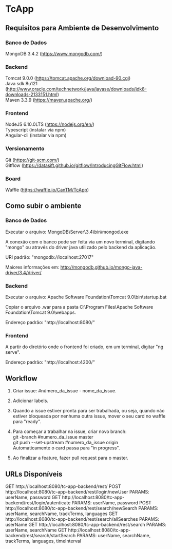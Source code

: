 # TcApp

## Requisitos para Ambiente de Desenvolvimento

### Banco de Dados

MongoDB 3.4.2 (https://www.mongodb.com/)  

### Backend

Tomcat 9.0.0 (https://tomcat.apache.org/download-90.cgi)  
Java sdk 8u121 (http://www.oracle.com/technetwork/java/javase/downloads/jdk8-downloads-2133151.html)  
Maven 3.3.9 (https://maven.apache.org/)  

### Frontend

NodeJS 6.10.0LTS (https://nodejs.org/en/)  
Typescript (instalar via npm)  
Angular-cli (instalar via npm)  

### Versionamento

Git (https://git-scm.com/)  
Gitflow (https://datasift.github.io/gitflow/IntroducingGitFlow.html)  

### Board

Waffle (https://waffle.io/CanTM/TcApp)  

## Como subir o ambiente

### Banco de Dados

Executar o arquivo: MongoDB\Server\3.4\bin\mongod.exe  

A conexão com o banco pode ser feita via um novo terminal, digitando "mongo" ou através do driver java utilizado pelo backend da aplicação.

URI padrão: "mongodb://localhost:27017"

Maiores informações em: http://mongodb.github.io/mongo-java-driver/3.4/driver/

### Backend

Executar o arquivo: Apache Software Foundation\Tomcat 9.0\bin\startup.bat  

Copiar o arquivo .war para a pasta C:\Program Files\Apache Software Foundation\Tomcat 9.0\webapps.

Endereço padrão: "http://localhost:8080/"

### Frontend

A partir do diretório onde o frontend foi criado, em um terminal, digitar "ng serve".

Endereço padrão: "http://localhost:4200/"

## Workflow

1. Criar issue: #número_da_issue - nome_da_issue.  

2. Adicionar labels.  

3. Quando a issue estiver pronta para ser trabalhada, ou seja, quando não estiver bloqueada por nenhuma outra issue, mover o seu card no waffle para "ready".  

4. Para começar a trabalhar na issue, criar novo branch:    
git -branch #numero_da_issue master   
git push --set-upstream #numero_da_issue origin  
Automaticamente o card passa para "in progress".  

5. Ao finalizar a feature, fazer pull request para o master.  

## URLs Disponíveis

GET http://localhost:8080/tc-app-backend/rest/
POST http://localhost:8080/tc-app-backend/rest/login/newUser PARAMS: userName, password
GET http://localhost:8080/tc-app-backend/rest/login/autenticate PARAMS: userName, password
POST http://localhost:8080/tc-app-backend/rest/search/newSearch PARAMS: userName, searchName, trackTerms, languages
GET http://localhost:8080/tc-app-backend/rest/search/allSearches PARAMS: userName
GET http://localhost:8080/tc-app-backend/rest/search PARAMS: userName, searchName
GET http://localhost:8080/tc-app-backend/rest/search/startSearch PARAMS: userName, searchName, trackTerms, languages, timeInterval
